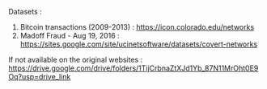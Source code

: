 Datasets :
1) Bitcoin transactions (2009-2013) : https://icon.colorado.edu/networks
2) Madoff Fraud - Aug 19, 2016 : https://sites.google.com/site/ucinetsoftware/datasets/covert-networks

If not available on the original websites : https://drive.google.com/drive/folders/1TijCrbnaZtXJd1Yb_87N11MrOht0E9Oq?usp=drive_link
